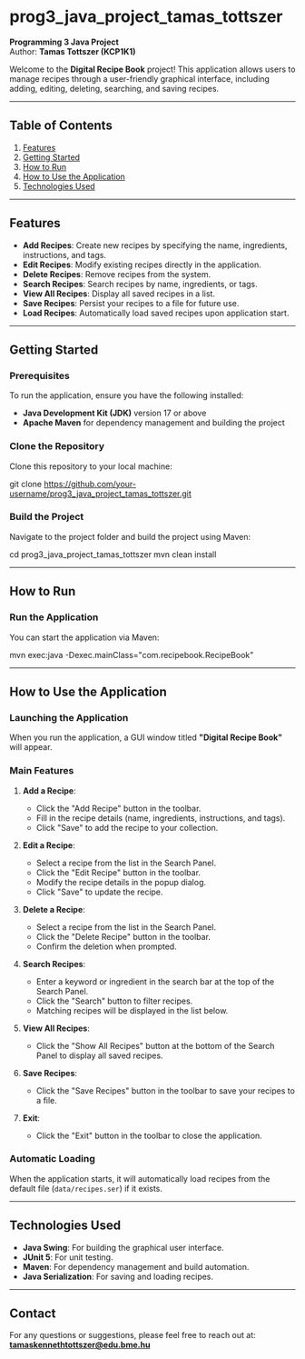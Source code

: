 # prog3_java_project_tamas_tottszer
**Programming 3 Java Project**  
Author: **Tamas Tottszer (KCP1K1)**  

Welcome to the **Digital Recipe Book** project! This application allows users to manage recipes through a user-friendly graphical interface, including adding, editing, deleting, searching, and saving recipes.  

---

## Table of Contents
1. [Features](#features)
2. [Getting Started](#getting-started)
3. [How to Run](#how-to-run)
4. [How to Use the Application](#how-to-use-the-application)
5. [Technologies Used](#technologies-used)

---

## Features
- **Add Recipes**: Create new recipes by specifying the name, ingredients, instructions, and tags.
- **Edit Recipes**: Modify existing recipes directly in the application.
- **Delete Recipes**: Remove recipes from the system.
- **Search Recipes**: Search recipes by name, ingredients, or tags.
- **View All Recipes**: Display all saved recipes in a list.
- **Save Recipes**: Persist your recipes to a file for future use.
- **Load Recipes**: Automatically load saved recipes upon application start.

---

## Getting Started

### Prerequisites
To run the application, ensure you have the following installed:
- **Java Development Kit (JDK)** version 17 or above
- **Apache Maven** for dependency management and building the project

### Clone the Repository
Clone this repository to your local machine:

git clone https://github.com/your-username/prog3_java_project_tamas_tottszer.git


### Build the Project
Navigate to the project folder and build the project using Maven:

cd prog3_java_project_tamas_tottszer
mvn clean install


---

## How to Run

### Run the Application
You can start the application via Maven:

mvn exec:java -Dexec.mainClass="com.recipebook.RecipeBook"


---

## How to Use the Application

### Launching the Application
When you run the application, a GUI window titled **"Digital Recipe Book"** will appear.

### Main Features
1. **Add a Recipe**:
   - Click the "Add Recipe" button in the toolbar.
   - Fill in the recipe details (name, ingredients, instructions, and tags).
   - Click "Save" to add the recipe to your collection.

2. **Edit a Recipe**:
   - Select a recipe from the list in the Search Panel.
   - Click the "Edit Recipe" button in the toolbar.
   - Modify the recipe details in the popup dialog.
   - Click "Save" to update the recipe.

3. **Delete a Recipe**:
   - Select a recipe from the list in the Search Panel.
   - Click the "Delete Recipe" button in the toolbar.
   - Confirm the deletion when prompted.

4. **Search Recipes**:
   - Enter a keyword or ingredient in the search bar at the top of the Search Panel.
   - Click the "Search" button to filter recipes.
   - Matching recipes will be displayed in the list below.

5. **View All Recipes**:
   - Click the "Show All Recipes" button at the bottom of the Search Panel to display all saved recipes.

6. **Save Recipes**:
   - Click the "Save Recipes" button in the toolbar to save your recipes to a file.

7. **Exit**:
   - Click the "Exit" button in the toolbar to close the application.

### Automatic Loading
When the application starts, it will automatically load recipes from the default file (`data/recipes.ser`) if it exists.

---

## Technologies Used
- **Java Swing**: For building the graphical user interface.
- **JUnit 5**: For unit testing.
- **Maven**: For dependency management and build automation.
- **Java Serialization**: For saving and loading recipes.

---

## Contact
For any questions or suggestions, please feel free to reach out at: **tamaskennethtottszer@edu.bme.hu**

